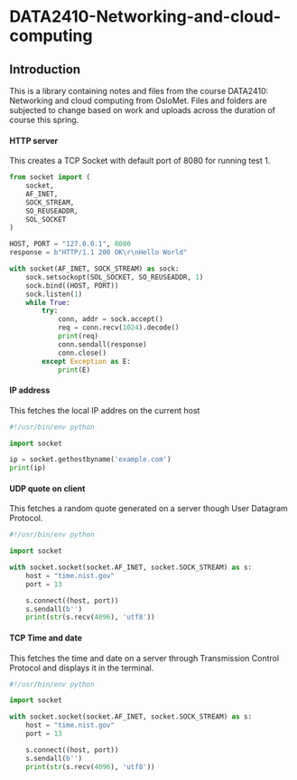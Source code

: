 # DATA2410-Networking-and-cloud-computing
## Introduction
This is a library containing notes and files from the course DATA2410: Networking and cloud computing from OsloMet. Files and folders are subjected to change based on work and uploads across the duration of course this spring.

#### HTTP server
This creates a TCP Socket with default port of 8080 for running test 1.

``` python
from socket import (
    socket,
    AF_INET,
    SOCK_STREAM,
    SO_REUSEADDR,
    SOL_SOCKET
)

HOST, PORT = "127.0.0.1", 8080
response = b"HTTP/1.1 200 OK\r\nHello World"

with socket(AF_INET, SOCK_STREAM) as sock:
    sock.setsockopt(SOL_SOCKET, SO_REUSEADDR, 1)
    sock.bind((HOST, PORT))
    sock.listen(1)
    while True:
        try:
            conn, addr = sock.accept()
            req = conn.recv(1024).decode()
            print(req)
            conn.sendall(response)
            conn.close()
        except Exception as E:
            print(E)
```


#### IP address
This fetches the local IP addres on the current host
``` python
#!/usr/bin/env python

import socket

ip = socket.gethostbyname('example.com')
print(ip)

```

#### UDP quote on client
This fetches a random quote generated on a server though User Datagram Protocol.
```python
#!/usr/bin/env python

import socket

with socket.socket(socket.AF_INET, socket.SOCK_STREAM) as s:
    host = "time.nist.gov"
    port = 13

    s.connect((host, port))
    s.sendall(b'')
    print(str(s.recv(4096), 'utf8'))

```

#### TCP Time and date
This fetches the time and date on a server through Transmission Control Protocol and displays it in the terminal.
```python
#!/usr/bin/env python

import socket

with socket.socket(socket.AF_INET, socket.SOCK_STREAM) as s:
    host = "time.nist.gov"
    port = 13

    s.connect((host, port))
    s.sendall(b'')
    print(str(s.recv(4096), 'utf8'))

```